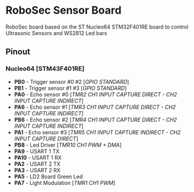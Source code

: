 # RoboSec Sensor Board

RoboSec board based on the ST Nucleo64 STM32F401RE board to control Ultrasonic Sensors and WS2812 Led bars


## Pinout

### Nucleo64 [STM43F401RE]
* **PB0**  - Trigger sensor #0 #2 [*GPIO STANDARD*] 
* **PB1**  - Trigger sensor #1 #3 [*GPIO STANDARD*] 
* **PA0**  - Echo sensor #0 [*TMR2 CH1 INPUT CAPTURE DIRECT - CH2 INPUT CAPTURE INDIRECT*]
* **PA6**  - Echo sensor #1 [*TMR3 CH1 INPUT CAPTURE DIRECT - CH2 INPUT CAPTURE INDIRECT*]
* **PB6**  - Echo sensor #2 [*TMR4 CH1 INPUT CAPTURE DIRECT - CH2 INPUT CAPTURE INDIRECT*]
* **PA1**  - Echo sensor #3 [*TMR5 CH1 INPUT CAPTURE INDIRECT - CH2 INPUT CAPTURE DIRECT*]
* **PB8**  - Led Driver [*TMR10 CH1 PWM + DMA*]
* **PA9**  - USART 1 TX
* **PA10** - USART 1 RX
* **PA2**  - USART 2 TX
* **PA3**  - USART 2 RX
* **PA5**  - LD2 Board Green Led
* **PA7**  - Light Modulation [*TMR1 CH1 PWM*]
